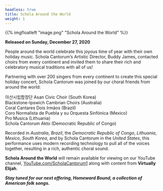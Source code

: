 ```yaml
---
headless: true
title: Schola Around the World
weight: 1
---
```


{{% imgfloatleft "image.png" "Schola Around the World" %}}

**Released on Sunday, December 27, 2020**

People around the world celebrate this joyous time of year with their own
holiday music. Schola Cantorum’s Artistic Director, Buddy James, contacted
choirs from every continent and invited them to share their rich and celebratory
musical traditions with all of us!

Partnering with over 200 singers from every continent to create this special
holiday concert, Schola Cantorum was joined by our choral friends from
around the world:

아산시립합창단 Asan Civic Choir (South Korea)  
Blackstone-Ipswich Cambrian Choirs (Australia)  
Coral Cantares Dois Irmãos (Brazil)  
Coro Normalista de Puebla y su Orquesta Sinfónica (Mexico)  
Pro Musica (Lithuania)  
Schola Cantorum Akto (Democratic Republic of Congo)

Recorded in _Australia_, _Brazil_, the _Democratic Republic of Congo_,
_Lithuania_, _Mexico_, _South Korea_, and by Schola Cantorum in the _United
States_, this performance uses modern recording technology to pull all of the
voices together, resulting in a rich, authentic choral sound.

**Schola Around the World** will remain available for viewing on our YouTube channel,
[YouTube.com/ScholaCantorum1](https://youtube.com/user/scholacantorum1) along with content from **Virtually Elijah**.

**_Stay tuned for our next offering, Homeward Bound, a collection of American folk songs._**
